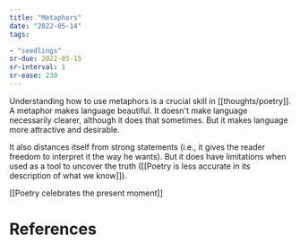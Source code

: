 ```yaml
---
title: "Metaphors"
date: "2022-05-14"
tags:

- "seedlings"
sr-due: 2022-05-15
sr-interval: 1
sr-ease: 230
---
```


Understanding how to use metaphors is a crucial skill in [[thoughts/poetry]]. A metaphor makes language beautiful. It doesn't make language necessarily clearer, although it does that sometimes. But it makes language more attractive and desirable.

It also distances itself from strong statements (i.e., it gives the reader freedom to interpret it the way he wants). But it does have limitations when used as a tool to uncover the truth ([[Poetry is less accurate in its description of what we know]]).

[[Poetry celebrates the present moment]]

# References
